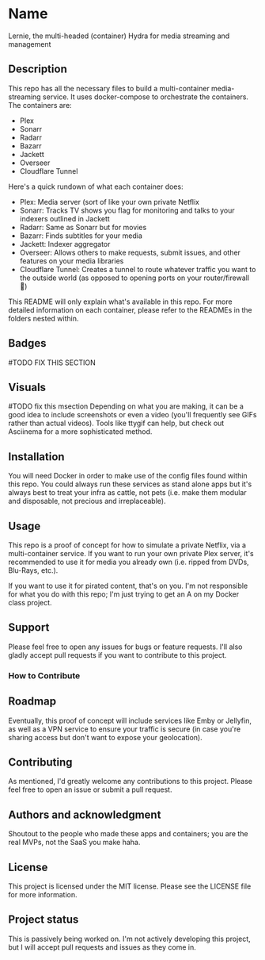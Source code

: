 # Name

Lernie, the multi-headed (container) Hydra for media streaming and management

## Description

This repo has all the necessary files to build a multi-container media-streaming service. It uses docker-compose to orchestrate the containers. The containers are:

* Plex
* Sonarr
* Radarr
* Bazarr
* Jackett
* Overseer
* Cloudflare Tunnel

Here's a quick rundown of what each container does:

* Plex: Media server (sort of like your own private Netflix
* Sonarr: Tracks TV shows you flag for monitoring and talks to your indexers outlined in Jackett
* Radarr: Same as Sonarr but for movies
* Bazarr: Finds subtitles for your media
* Jackett: Indexer aggregator
* Overseer: Allows others to make requests, submit issues, and other features on your media libraries
* Cloudflare Tunnel: Creates a tunnel to route whatever traffic you want to the outside world (as opposed to opening ports on your router/firewall 😬)

This README will only explain what's available in this repo. For more detailed information on each container, please refer to the READMEs in the folders nested within.


## Badges
#TODO FIX THIS SECTION


## Visuals
#TODO fix this msection
Depending on what you are making, it can be a good idea to include screenshots or even a video (you'll frequently see GIFs rather than actual videos). Tools like ttygif can help, but check out Asciinema for a more sophisticated method.

## Installation
You will need Docker in order to make use of the config files found within this repo. You could always run these services as stand alone apps but it's always best to treat your infra as cattle, not pets (i.e. make them modular and disposable, not precious and irreplaceable).

## Usage

This repo is a proof of concept for how to simulate a private Netflix, via a multi-container service. If you want to run your own private Plex server, it's recommended to use it for media you already own (i.e. ripped from DVDs, Blu-Rays, etc.). 

If you want to use it for pirated content, that's on you. I'm not responsible for what you do with this repo; I'm just trying to get an A on my Docker class project.

## Support

Please feel free to open any issues for bugs or feature requests. I'll also gladly accept pull requests if you want to contribute to this project.

### How to Contribute

## Roadmap

Eventually, this proof of concept will include services like Emby or Jellyfin, as well as a VPN service to ensure your traffic is secure (in case you're sharing access but don't want to expose your geolocation).

## Contributing

As mentioned, I'd greatly welcome any contributions to this project. Please feel free to open an issue or submit a pull request.

## Authors and acknowledgment

Shoutout to the people who made these apps and containers; you are the real MVPs, not the SaaS you make haha. 

## License

This project is licensed under the MIT license. Please see the LICENSE file for more information.

## Project status

This is passively being worked on. I'm not actively developing this project, but I will accept pull requests and issues as they come in.

```
